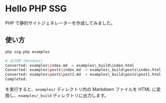 # Hello PHP SSG

PHP で静的サイトジェネレーターを作成してみました。

## 使い方

```bash
php ssg.php examples

# 出力例 (Windows)
Converted: examples\index.md -> examples\_build\index.html
Converted: examples\posts\index.md -> examples\_build\posts\index.html
Converted: examples\posts\post1.md -> examples\_build\posts\post1.html
Completed.
```

を実行すると、`examples/` ディレクトリ内の Markdown ファイルを HTML に変換し、`examples/_build` ディレクトリに出力します。
